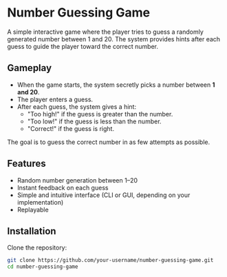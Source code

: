 # Number Guessing Game

A simple interactive game where the player tries to guess a randomly generated number between 1 and 20. The system provides hints after each guess to guide the player toward the correct number.

## Gameplay

- When the game starts, the system secretly picks a number between **1 and 20**.
- The player enters a guess.
- After each guess, the system gives a hint:
  - "Too high!" if the guess is greater than the number.
  - "Too low!" if the guess is less than the number.
  - "Correct!" if the guess is right.

The goal is to guess the correct number in as few attempts as possible.

## Features

- Random number generation between 1–20
- Instant feedback on each guess
- Simple and intuitive interface (CLI or GUI, depending on your implementation)
- Replayable

## Installation

Clone the repository:

```bash
git clone https://github.com/your-username/number-guessing-game.git
cd number-guessing-game
